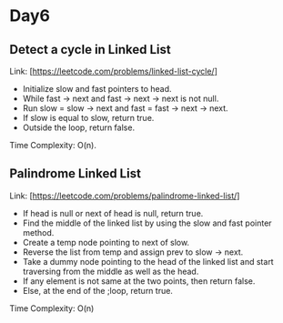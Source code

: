 # Day6

## Detect a cycle in Linked List

Link: [https://leetcode.com/problems/linked-list-cycle/]

- Initialize slow and fast pointers to head.
- While fast -> next and fast -> next -> next is not null.
- Run slow = slow -> next and fast = fast -> next -> next.
- If slow is equal to slow, return true.
- Outside the loop, return false.

Time Complexity: O(n).

## Palindrome Linked List

Link: [https://leetcode.com/problems/palindrome-linked-list/]

- If head is null or next of head is null, return true.
- Find the middle of the linked list by using the slow and fast pointer method.
- Create a temp node pointing to next of slow.
- Reverse the list from temp and assign prev to slow -> next.
- Take a dummy node pointing to the head of the linked list and start traversing from the middle as well as the head.
- If any element is not same at the two points, then return false.
- Else, at the end of the ;loop, return true.

Time Complexity: O(n)
